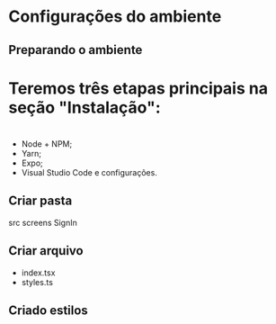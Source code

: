 # Configurações do ambiente

## Preparando o ambiente
# Teremos três etapas principais na seção "Instalação":
# 
- Node + NPM;
- Yarn;
- Expo;
- Visual Studio Code e configurações.


## Criar pasta
src
screens
SignIn

## Criar arquivo
   * index.tsx
   * styles.ts

## Criado estilos
